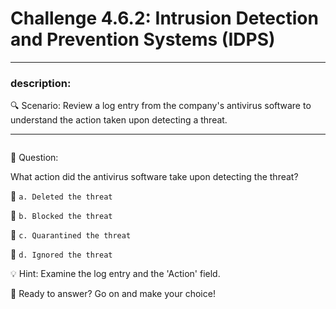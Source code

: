 # **Challenge 4.6.2: Intrusion Detection and Prevention Systems (IDPS)**

---

### **description:**

🔍 Scenario: Review a log entry from the company's antivirus software to understand the action taken upon detecting a threat.

---
```plaintext

```
🤔 Question:

What action did the antivirus software take upon detecting the threat?

🔘 ```a. Deleted the threat```

🔘 ```b. Blocked the threat```

🔘 ```c. Quarantined the threat```

🔘 ```d. Ignored the threat```

💡 Hint: Examine the log entry and the 'Action' field.

🚀 Ready to answer? Go on and make your choice!